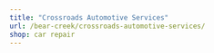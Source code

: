 ```yaml
---
title: "Crossroads Automotive Services"
url: /bear-creek/crossroads-automotive-services/
shop: car repair
---
```

